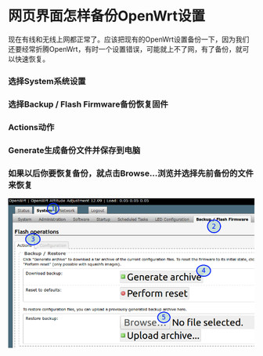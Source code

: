 # 网页界面怎样备份OpenWrt设置

现在有线和无线上网都正常了。应该把现有的OpenWrt设置备份一下，因为我们还要经常折腾OpenWrt，有时一个设置错误，可能就上不了网，有了备份，就可以快速恢复。

### 选择System系统设置
### 选择Backup / Flash Firmware备份恢复固件
### Actions动作
### Generate生成备份文件并保存到电脑
### 如果以后你要恢复备份，就点击Browse...浏览并选择先前备份的文件来恢复
![](images/2.5.backup-config.png)